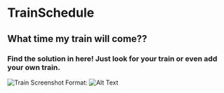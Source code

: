 # TrainSchedule
## What time my train will come??

### Find the solution in here! Just look for your train or even add your own train.

![Train Screenshot](/images/train.png)
Format: ![Alt Text](url)




